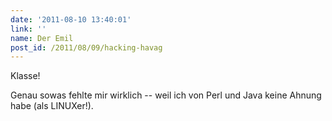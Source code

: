 ```yaml
---
date: '2011-08-10 13:40:01'
link: ''
name: Der Emil
post_id: /2011/08/09/hacking-havag
---
```


Klasse!

Genau sowas fehlte mir wirklich -- weil ich von Perl und Java keine Ahnung habe (als LINUXer!).
